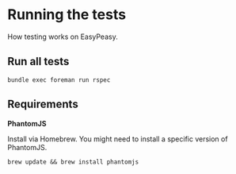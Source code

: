 Running the tests
=================

How testing works on EasyPeasy.

Run all tests
-------------

    bundle exec foreman run rspec

Requirements
------------

**PhantomJS**

Install via Homebrew. You might need to install a specific version of PhantomJS.

    brew update && brew install phantomjs
